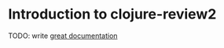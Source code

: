 # Introduction to clojure-review2

TODO: write [great documentation](http://jacobian.org/writing/great-documentation/what-to-write/)
